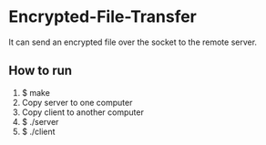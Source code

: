# Encrypted-File-Transfer

It can send an encrypted file over the socket to the remote server.

## How to run

1. $ make
2. Copy server to one computer
3. Copy client to another computer
4. $ ./server
5. $ ./client
